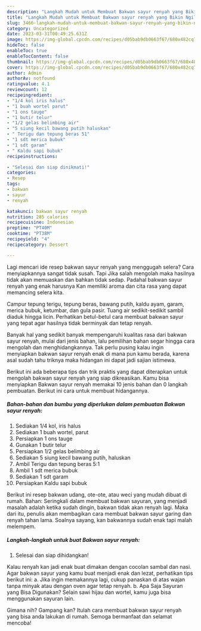 ```yaml
---
description: "Langkah Mudah untuk Membuat Bakwan sayur renyah yang Bikin Ngiler, Buat Buka Puasa Menggugah Selera"
title: "Langkah Mudah untuk Membuat Bakwan sayur renyah yang Bikin Ngiler, Buat Buka Puasa Menggugah Selera"
slug: 3466-langkah-mudah-untuk-membuat-bakwan-sayur-renyah-yang-bikin-ngiler-buat-buka-puasa-menggugah-selera
category: Uncategorized
date: 2023-03-31T00:49:25.631Z
image: https://img-global.cpcdn.com/recipes/d05bab9db0663f67/680x482cq70/bakwan-sayur-renyah-foto-resep-utama.jpg
hideToc: false
enableToc: true
enableTocContent: false
thumbnail: https://img-global.cpcdn.com/recipes/d05bab9db0663f67/680x482cq70/bakwan-sayur-renyah-foto-resep-utama.jpg
cover: https://img-global.cpcdn.com/recipes/d05bab9db0663f67/680x482cq70/bakwan-sayur-renyah-foto-resep-utama.jpg
author: Admin
authorAv: notfound
ratingvalue: 4.1
reviewcount: 12
recipeingredient:
- "1/4 kol iris halus"
- "1 buah wortel parut"
- "1 ons tauge"
- "1 butir telur"
- "1/2 gelas belimbing air"
- "5 siung kecil bawang putih haluskan"
- " Terigu dan tepung beras 51"
- "1 sdt merica bubuk"
- "1 sdt garam"
- " Kaldu sapi bubuk"
recipeinstructions:

- "Selesai dan siap dinikmati!"
categories:
- Resep
tags:
- bakwan
- sayur
- renyah

katakunci: bakwan sayur renyah 
nutrition: 285 calories
recipecuisine: Indonesian
preptime: "PT40M"
cooktime: "PT38M"
recipeyield: "4"
recipecategory: Dessert

---
```



Lagi mencari ide resep bakwan sayur renyah yang menggugah selera? Cara menyiapkannya sangat tidak susah. Tapi Jika salah mengolah maka hasilnya tidak akan memuaskan dan bahkan tidak sedap. Padahal bakwan sayur renyah yang enak harusnya Kan memiliki aroma dan cita rasa yang dapat memancing selera kita.


Campur tepung terigu, tepung beras, bawang putih, kaldu ayam, garam, merica bubuk, ketumbar, dan gula pasir. Tuang air sedikit-sedikit sambil diaduk hingga licin. Perhatikan betul-betul cara membuat bakwan sayur yang tepat agar hasilnya tidak berminyak dan tetap renyah.

Banyak hal yang sedikit banyak mempengaruhi kualitas rasa dari bakwan sayur renyah, mulai dari jenis bahan, lalu pemilihan bahan segar hingga cara mengolah dan menghidangkannya. Tak perlu pusing kalau ingin menyiapkan bakwan sayur renyah enak di mana pun kamu berada, karena asal sudah tahu triknya maka hidangan ini dapat jadi sajian istimewa.


Berikut ini ada beberapa tips dan trik praktis yang dapat diterapkan untuk mengolah bakwan sayur renyah yang siap dikreasikan. Kamu bisa menyiapkan Bakwan sayur renyah memakai 10 jenis bahan dan 0 langkah pembuatan. Berikut ini cara untuk membuat hidangannya.

<!--inarticleads1-->

##### Bahan-bahan dan bumbu yang diperlukan dalam pembuatan Bakwan sayur renyah:

1. Sediakan 1/4 kol, iris halus
1. Sediakan 1 buah wortel, parut
1. Persiapkan 1 ons tauge
1. Gunakan 1 butir telur
1. Persiapkan 1/2 gelas belimbing air
1. Sediakan 5 siung kecil bawang putih, haluskan
1. Ambil  Terigu dan tepung beras 5:1
1. Ambil 1 sdt merica bubuk
1. Sediakan 1 sdt garam
1. Persiapkan  Kaldu sapi bubuk


Berikut ini resep bakwan udang, ote-ote, atau weci yang mudah dibuat di rumah. Bahan: Seringkali dalam membuat bakwan sayuran, yang menjadi masalah adalah ketika sudah dingin, bakwan tidak akan renyah lagi. Maka dari itu, penulis akan membagikan cara membuat bakwan sayur garing dan renyah tahan lama. Soalnya sayang, kan bakwannya sudah enak tapi malah melempem. 

<!--inarticleads2-->

##### Langkah-langkah untuk buat Bakwan sayur renyah:


1. Selesai dan siap dihidangkan!

Kalau renyah kan jadi enak buat dimakan dengan cocolan sambal dan nasi. Agar bakwan sayur yang kamu buat menjadi enak dan lezat, perhatikan tips berikut ini: a. Jika ingin memakannya lagi, cukup panaskan di atas wajan tanpa minyak atau dengan oven agar tetap renyah. b. Apa Saja Sayuran yang Bisa Digunakan? Selain sawi hijau dan wortel, kamu juga bisa menggunakan sayuran lain. 

Gimana nih? Gampang kan? Itulah cara membuat bakwan sayur renyah yang bisa anda lakukan di rumah. Semoga bermanfaat dan selamat mencoba!
